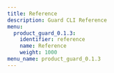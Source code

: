 ```yaml
---
title: Reference
description: Guard CLI Reference
menu:
  product_guard_0.1.3:
    identifier: reference
    name: Reference
    weight: 1000
menu_name: product_guard_0.1.3
---
```

